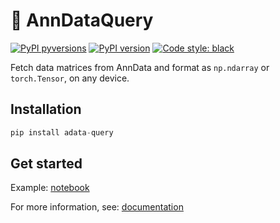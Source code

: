 # 🔎 AnnDataQuery

[![PyPI pyversions](https://img.shields.io/pypi/pyversions/adata_query.svg)](https://pypi.python.org/pypi/adata_query/)
[![PyPI version](https://badge.fury.io/py/adata_query.svg)](https://badge.fury.io/py/adata_query)
[![Code style: black](https://img.shields.io/badge/code%20style-black-000000.svg)](https://github.com/psf/black)

Fetch data matrices from AnnData and format as `np.ndarray` or `torch.Tensor`, on any device.

## Installation

```python
pip install adata-query
```

## Get started

Example: [notebook](https://colab.research.google.com/github/mvinyard/AnnDataQuery/blob/main/notebooks/anndata_query_tutorial.ipynb)

For more information, see: [documentation](https://michael-vinyard.gitbook.io/anndataquery/)
